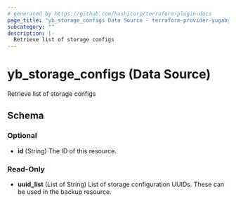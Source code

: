 ```yaml
---
# generated by https://github.com/hashicorp/terraform-plugin-docs
page_title: "yb_storage_configs Data Source - terraform-provider-yugabyte-anywhere"
subcategory: ""
description: |-
  Retrieve list of storage configs
---
```


# yb_storage_configs (Data Source)

Retrieve list of storage configs



<!-- schema generated by tfplugindocs -->
## Schema

### Optional

- **id** (String) The ID of this resource.

### Read-Only

- **uuid_list** (List of String) List of storage configuration UUIDs. These can be used in the backup resource.


